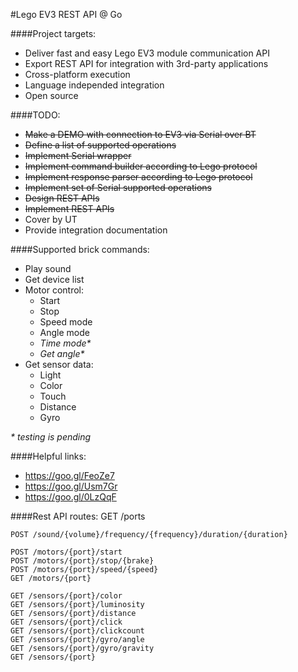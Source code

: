 #Lego EV3 REST API @ Go

####Project targets:
- Deliver fast and easy Lego EV3 module communication API
- Export REST API for integration with 3rd-party applications
- Cross-platform execution
- Language independed integration
- Open source

####TODO:
- ~~Make a DEMO with connection to EV3 via Serial over BT~~
- ~~Define a list of supported operations~~
- ~~Implement Serial wrapper~~
- ~~Implement command builder according to Lego protocol~~
- ~~Implement response parser according to Lego protocol~~
- ~~Implement set of Serial supported operations~~
- ~~Design REST APIs~~
- ~~Implement REST APIs~~
- Cover by UT
- Provide integration documentation

####Supported brick commands:
- Play sound
- Get device list
- Motor control:
    - Start
    - Stop
    - Speed mode
    - Angle mode
    - _Time mode*_
    - _Get angle*_
- Get sensor data:
    - Light
    - Color
    - Touch
    - Distance
    - Gyro
    
_* testing is pending_

####Helpful links:
- https://goo.gl/FeoZe7
- https://goo.gl/Usm7Gr
- https://goo.gl/0LzQqF

####Rest API routes:
	GET /ports

	POST /sound/{volume}/frequency/{frequency}/duration/{duration}

	POST /motors/{port}/start
	POST /motors/{port}/stop/{brake}
	POST /motors/{port}/speed/{speed}
	GET /motors/{port}

	GET /sensors/{port}/color
	GET /sensors/{port}/luminosity
	GET /sensors/{port}/distance
	GET /sensors/{port}/click
	GET /sensors/{port}/clickcount
	GET /sensors/{port}/gyro/angle
	GET /sensors/{port}/gyro/gravity
	GET /sensors/{port}
